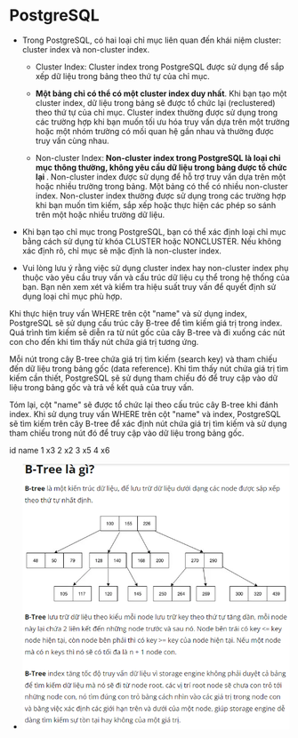 # PostgreSQL

* Trong PostgreSQL, có hai loại chỉ mục liên quan đến khái niệm cluster: cluster index và non-cluster index.

    - Cluster Index: Cluster index trong PostgreSQL được sử dụng để sắp xếp dữ liệu trong bảng theo thứ tự của chỉ mục. 
     
    - <b>Một bảng chỉ có thể có một cluster index duy nhất</b>. Khi bạn tạo một cluster index, dữ liệu trong bảng sẽ được tổ chức lại (reclustered) theo thứ tự của chỉ mục. Cluster index thường được sử dụng trong các trường hợp khi bạn muốn tối ưu hóa truy vấn dựa trên một trường hoặc một nhóm trường có mối quan hệ gần nhau và thường được truy vấn cùng nhau.

    - Non-cluster Index:<b> Non-cluster index trong PostgreSQL là loại chỉ mục thông thường, không yêu cầu dữ liệu trong bảng được tổ chức lại </b>. Non-cluster index được sử dụng để hỗ trợ truy vấn dựa trên một hoặc nhiều trường trong bảng. Một bảng có thể có nhiều non-cluster index. Non-cluster index thường được sử dụng trong các trường hợp khi bạn muốn tìm kiếm, sắp xếp hoặc thực hiện các phép so sánh trên một hoặc nhiều trường dữ liệu.

*  Khi bạn tạo chỉ mục trong PostgreSQL, bạn có thể xác định loại chỉ mục bằng cách sử dụng từ khóa CLUSTER hoặc NONCLUSTER. Nếu không xác định rõ, chỉ mục sẽ mặc định là non-cluster index.

* Vui lòng lưu ý rằng việc sử dụng cluster index hay non-cluster index phụ thuộc vào yêu cầu truy vấn và cấu trúc dữ liệu cụ thể trong hệ thống của bạn. Bạn nên xem xét và kiểm tra hiệu suất truy vấn để quyết định sử dụng loại chỉ mục phù hợp.



Khi thực hiện truy vấn WHERE trên cột "name" và sử dụng index, PostgreSQL sẽ sử dụng cấu trúc cây B-tree để tìm kiếm giá trị trong index. Quá trình tìm kiếm sẽ diễn ra từ nút gốc của cây B-tree và đi xuống các nút con cho đến khi tìm thấy nút chứa giá trị tương ứng.

Mỗi nút trong cây B-tree chứa giá trị tìm kiếm (search key) và tham chiếu đến dữ liệu trong bảng gốc (data reference). Khi tìm thấy nút chứa giá trị tìm kiếm cần thiết, PostgreSQL sẽ sử dụng tham chiếu đó để truy cập vào dữ liệu trong bảng gốc và trả về kết quả của truy vấn.

Tóm lại, cột "name" sẽ được tổ chức lại theo cấu trúc cây B-tree khi đánh index. Khi sử dụng truy vấn WHERE trên cột "name" và index, PostgreSQL sẽ tìm kiếm trên cây B-tree để xác định nút chứa giá trị tìm kiếm và sử dụng tham chiếu trong nút đó để truy cập vào dữ liệu trong bảng gốc.


id	name
1	x3
2	x2
3	x5
4	x6

*  ![alt](./b-tree.png)